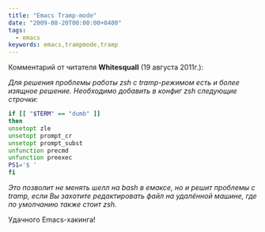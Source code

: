 ```yaml
---
title: "Emacs Tramp-mode"
date: "2009-08-20T00:00:00+0400"
tags:
  - emacs
keywords: emacs,trampmode,tramp
---
```

Комментарий от читателя **Whitesquall** (19 августа 2011г.):

*Для решения проблемы работы zsh с tramp-режимом есть и более изящное решение.
Необходимо добавить в конфиг zsh следующие строчки:*

```zsh
if [[ "$TERM" == "dumb" ]]
then
unsetopt zle
unsetopt prompt_cr
unsetopt prompt_subst
unfunction precmd
unfunction preexec
PS1='$ '
fi
```

*Это позволит не менять шелл на bash в емаксе, но и решит проблемы с tramp, если Вы
захотите редактировать файл на удалённой машине, где по умолчанию также стоит zsh.*

Удачного Emacs-хакинга!
